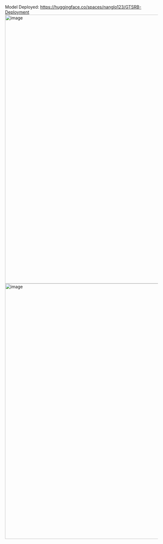 Model Deployed: https://huggingface.co/spaces/nanglo123/GTSRB-Deployment
<img width="887" alt="image" src="https://user-images.githubusercontent.com/47036385/235546491-70e1b1e3-4887-4756-81ad-9e61960a2170.png">
<img width="843" alt="image" src="https://user-images.githubusercontent.com/47036385/235547274-bfed7e9d-18cf-43c9-a157-68d18308185f.png">
